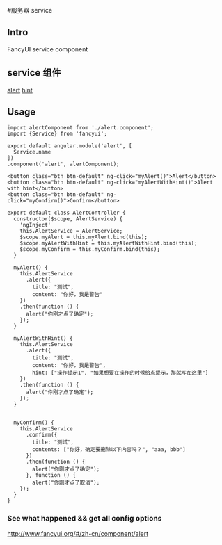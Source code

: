#服务器 service

## Intro

FancyUI service component

## service 组件

[alert](./alert/README.md)
[hint](./hint/README.md)

## Usage

```
import alertComponent from './alert.component';
import {Service} from 'fancyui';

export default angular.module('alert', [
  Service.name
])
.component('alert', alertComponent);
```

```
<button class="btn btn-default" ng-click="myAlert()">Alert</button>
<button class="btn btn-default" ng-click="myAlertWithHint()">Alert with hint</button>
<button class="btn btn-default" ng-click="myConfirm()">Confirm</button>
```

```
export default class AlertController {
  constructor($scope, AlertService) {
    'ngInject'
    this.AlertService = AlertService;
    $scope.myAlert = this.myAlert.bind(this);
    $scope.myAlertWithHint = this.myAlertWithHint.bind(this);
    $scope.myConfirm = this.myConfirm.bind(this);
  }

  myAlert() {
    this.AlertService
      .alert({
        title: "测试",
        content: "你好，我是警告"
    })
    .then(function () {
      alert("你刚才点了确定");
    });
  }

  myAlertWithHint() {
    this.AlertService
      .alert({
        title: "测试",
        content: "你好，我是警告",
        hint: ["操作提示1", "如果想要在操作的时候给点提示，那就写在这里"]
    })
    .then(function () {
      alert("你刚才点了确定");
    });
  }


  myConfirm() {
    this.AlertService
      .confirm({
        title: "测试",
        contents: ["你好，确定要删除以下内容吗？", "aaa, bbb"]
      })
      .then(function () {
        alert("你刚才点了确定");
      }, function () {
        alert("你刚才点了取消");
    });
  }
}
```

### See what happened && get all config options 

http://www.fancyui.org/#/zh-cn/component/alert
